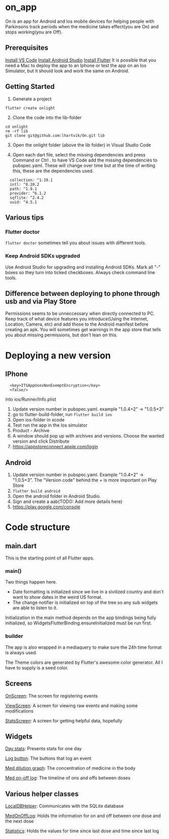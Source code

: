 # on_app

On is an app for Android and Ios mobile devices for helping people with Parkinsons track periods when the medicine takes effect(you are On) and stops working(you are Off). 

## Prerequisites
[Install VS Code](https://code.visualstudio.com/download)
[Install Android Studio](https://developer.android.com/studio)
[Install Flutter](https://docs.flutter.dev/get-started/install) 
It is possible that you need a Mac to deploy the app to an Iphone or test the app on an Ios Simulator, but it should look and work the same on Android. 

## Getting Started

1. Generate a project
```
flutter create onlight
```

2. Clone the code into the lib-folder
```
cd onlight
rm -rf lib
git clone git@github.com:lhartvik/On.git lib
```

3. Open the onlight folder (above the lib folder) in Visual Studio Code

4. Open each dart file, select the missing dependencies and press Command or Ctrl . to have VS Code add the missing dependencies to pubspec.yaml. These will change over time but at the time of writing this, these are the dependencies used.

````
  collection: ^1.19.1
  intl: ^0.20.2
  path: ^1.9.1
  provider: ^6.1.2
  sqflite: ^2.4.2
  uuid: ^4.5.1
````

## Various tips

### Flutter doctor
```flutter doctor``` sometimes tell you about issues with different tools. 

### Keep Android SDKs upgraded

Use Android Studio for upgrading and installing Android SDKs. Mark all "-" boxes so they turn into ticked checkboxes. Always check command line tools.

## Difference between deploying to phone through usb and via Play Store

Permissions seems to be unneccessary when directly connected to PC. Keep track of what device features you introduce(Using the Internet, Location, Camera, etc) and add those to the Android manifest before creating an apk. You will sometimes get warnings in the app store that tells you about missing permissions, but don't lean on this.

# Deploying a new version 
## IPhone

````
  <key>ITSAppUsesNonExemptEncryption</key>
  <false/>
````
into ios/Runner/Info.plist

1. Update version number in pubspec.yaml. example "1.0.4+2" -> "1.0.5+3"
1. go to flutter-build-folder, run ```flutter build ios```
1. Open ios-folder in xcode
1. Test run the app in the Ios simulator
1. Product - Archive
1. A window should pop up with archives and versions. Choose the wanted version and click Distribute
1. https://appstoreconnect.apple.com/login

## Android

1. Update version number in pubspec.yaml. Example "1.0.4+2" -> "1.0.5+3". The "Version code" behind the + is more important on Play Store
1. ```flutter build android```
1. Open the android folder in Android Studio.
1. Sign and create a aab(TODO: Add more details here)
1. https://play.google.com/console

# Code structure

## main.dart 
This is the starting point of all Flutter apps.

### main()
Two things happen here. 
* Date formatting is initialized since we live in a sivilized country and don't want to show dates in the weird US format.  
* The change notifier is initialized on top of the tree so any sub widgets are able to listen to it.

Initialization in the main method depends on the app bindings being fully initialized, so WidgetsFlutterBinding.ensureInitialized must be run first.

### builder 
The app is also wrapped in a mediaquery to make sure the 24h time format is always used.

The Theme colors are generated by Flutter's awesome color generator. All I have to supply is a seed color.

## Screens

[OnScreen](./screens/on_screen.md): The screen for registering events

[ViewScreen](./screens/view_screen.md): A screen for viewing raw events and making some modifications

[StatsScreen](./screens/stats_screen.md): A screen for getting helpful data, hopefully

## Widgets

[Day stats](./widgets/day_stats_widget.md): Presents stats for one day

[Log button](./widgets/loggeknapp.md): The buttons that log an event

[Med dilution graph](./widgets/med_dilution_widget.md): The concentration of medicine in the body

[Med on-off log](./widgets/med_on_off_log_widget.md): The timeline of ons and offs between doses

## Various helper classes

[LocalDBHelper](./db/local_db_helper.md): Communicates with the SQLite database

[MedOnOffLog](./model/med_on_off_log.md): Holds the information for on and off between one dose and the next dose

[Statistics](./notifiers/statistics.md): Holds the values for time since last dose and time since last log

